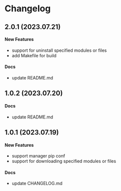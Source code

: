 # Changelog

## 2.0.1 (2023.07.21)

#### New Features

* support for uninstall specified modules or files
* add Makefile for build

#### Docs

+ update README.md


## 1.0.2 (2023.07.20)

#### Docs

+ update README.md

## 1.0.1 (2023.07.19)

#### New Features

* support manager pip conf
* support for downloading specified modules or files

#### Docs

+ update CHANGELOG.md

